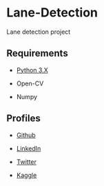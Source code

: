 # Lane-Detection

Lane detection project

## Requirements

* [Python 3.X](https://docs.python.org/3/)

* Open-CV

* Numpy

## Profiles

* [Github](https://github.com/chauhanmahavir)

* [LinkedIn](https://www.linkedin.com/in/chauhan-mahaveer-13674b157)

* [Twitter](https://twitter.com/Chauhan_Meet98)

* [Kaggle](https://www.kaggle.com/mahavirchauhan)
